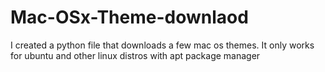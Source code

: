 # Mac-OSx-Theme-downlaod
I created a python file that downloads a few mac os themes. It only works for ubuntu and other linux distros with apt package manager
